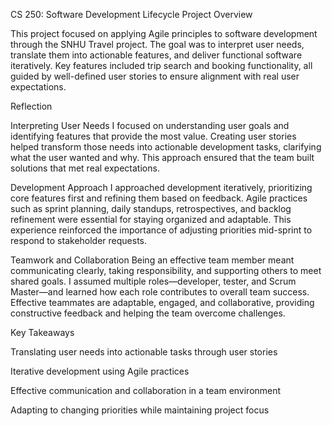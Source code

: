 CS 250: Software Development Lifecycle
Project Overview

This project focused on applying Agile principles to software development through the SNHU Travel project. The goal was to interpret user needs, translate them into actionable features, and deliver functional software iteratively. Key features included trip search and booking functionality, all guided by well-defined user stories to ensure alignment with real user expectations.

Reflection

Interpreting User Needs
I focused on understanding user goals and identifying features that provide the most value. Creating user stories helped transform those needs into actionable development tasks, clarifying what the user wanted and why. This approach ensured that the team built solutions that met real expectations.

Development Approach
I approached development iteratively, prioritizing core features first and refining them based on feedback. Agile practices such as sprint planning, daily standups, retrospectives, and backlog refinement were essential for staying organized and adaptable. This experience reinforced the importance of adjusting priorities mid-sprint to respond to stakeholder requests.

Teamwork and Collaboration
Being an effective team member meant communicating clearly, taking responsibility, and supporting others to meet shared goals. I assumed multiple roles—developer, tester, and Scrum Master—and learned how each role contributes to overall team success. Effective teammates are adaptable, engaged, and collaborative, providing constructive feedback and helping the team overcome challenges.

Key Takeaways

Translating user needs into actionable tasks through user stories

Iterative development using Agile practices

Effective communication and collaboration in a team environment

Adapting to changing priorities while maintaining project focus
